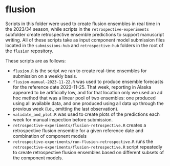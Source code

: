 # flusion

Scripts in this folder were used to create flusion ensembles in real time in the 2023/34 season, while scripts in the `retrospective-experiments` subfolder create retrospective ensemble predictions to support manuscript writing. All of these scripts take as input component model submission files located in the `submissions-hub` and `retrospective-hub` folders in the root of the `flusion` repository.

These scripts are as follows:

- `flusion.R` is the script we ran to create real-time ensembles for submission on a weekly basis.
- `flusion-manual-2023-11-22.R` was used to produce ensemble forecasts for the reference date 2023-11-25. That week, reporting in Alaska appeared to be artificially low, and for that location only we used an ad hoc method that was a linear pool of two ensembles: one produced using all available data, and one produced using all data up through the previous week (i.e., omitting the last observation).
- `validate_and_plot.R` was used to create plots of the predictions each week for manual inspection before submission.
- `retrospective-experiments/flusion-retrospective.R` creates a retrospective flusion ensemble for a given reference date and combination of component models
- `retrospective-experiments/run-flusion-retrospective.R` runs the `retrospective-experiments/flusion-retrospective.R` script repeatedly to create retrospective flusion ensembles based on different subsets of the component models.
